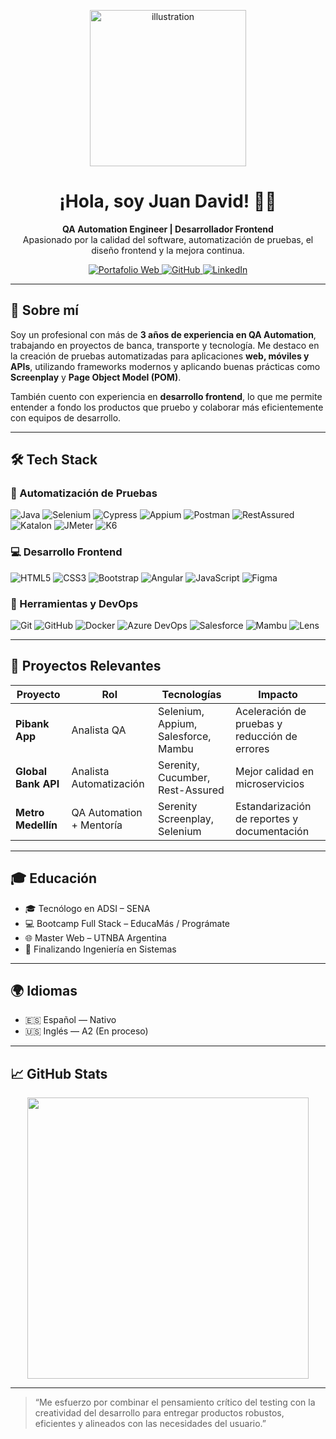 <!-- Encabezado visual con portafolio, GitHub y LinkedIn -->

<p align="center">
  <img src="https://raw.githubusercontent.com/MicaelliMedeiros/micaellimedeiros/master/image/computer-illustration.png" width="250" alt="illustration" />
</p>

<h1 align="center">¡Hola, soy Juan David! 👨‍💻</h1>

<p align="center">
  <strong>QA Automation Engineer | Desarrollador Frontend</strong><br>
  Apasionado por la calidad del software, automatización de pruebas, el diseño frontend y la mejora continua.
</p>

<p align="center">
  <a href="https://portafolio-web-one.vercel.app/">
    <img src="https://img.shields.io/badge/Portafolio-%23FF0080?style=for-the-badge&logo=vercel&logoColor=white" alt="Portafolio Web" />
  </a>
  <a href="https://github.com/JDQN">
    <img src="https://img.shields.io/badge/GitHub-%23181717?style=for-the-badge&logo=github&logoColor=white" alt="GitHub" />
  </a>
  <a href="https://www.linkedin.com/in/viamonte2319/">
    <img src="https://img.shields.io/badge/LinkedIn-%230077B5?style=for-the-badge&logo=linkedin&logoColor=white" alt="LinkedIn" />
  </a>
</p>

---

## 🚀 Sobre mí

Soy un profesional con más de **3 años de experiencia en QA Automation**, trabajando en proyectos de banca, transporte y tecnología. Me destaco en la creación de pruebas automatizadas para aplicaciones **web, móviles y APIs**, utilizando frameworks modernos y aplicando buenas prácticas como **Screenplay** y **Page Object Model (POM)**.

También cuento con experiencia en **desarrollo frontend**, lo que me permite entender a fondo los productos que pruebo y colaborar más eficientemente con equipos de desarrollo.

---

## 🛠 Tech Stack

### 🔧 Automatización de Pruebas

![Java](https://img.shields.io/badge/Java-007396?style=for-the-badge&logo=openjdk&logoColor=white)
![Selenium](https://img.shields.io/badge/Selenium-43B02A?style=for-the-badge&logo=selenium&logoColor=white)
![Cypress](https://img.shields.io/badge/Cypress-17202C?style=for-the-badge&logo=cypress&logoColor=white)
![Appium](https://img.shields.io/badge/Appium-00C7B7?style=for-the-badge&logo=appium&logoColor=white)
![Postman](https://img.shields.io/badge/Postman-FF6C37?style=for-the-badge&logo=postman&logoColor=white)
![RestAssured](https://img.shields.io/badge/RestAssured-16A085?style=for-the-badge)
![Katalon](https://img.shields.io/badge/Katalon-32C766?style=for-the-badge)
![JMeter](https://img.shields.io/badge/JMeter-D22128?style=for-the-badge)
![K6](https://img.shields.io/badge/K6-7E3794?style=for-the-badge)

### 💻 Desarrollo Frontend

![HTML5](https://img.shields.io/badge/HTML5-E34F26?style=for-the-badge&logo=html5&logoColor=white)
![CSS3](https://img.shields.io/badge/CSS3-1572B6?style=for-the-badge&logo=css3&logoColor=white)
![Bootstrap](https://img.shields.io/badge/Bootstrap-563D7C?style=for-the-badge&logo=bootstrap&logoColor=white)
![Angular](https://img.shields.io/badge/Angular-DD0031?style=for-the-badge&logo=angular&logoColor=white)
![JavaScript](https://img.shields.io/badge/JavaScript-F7DF1E?style=for-the-badge&logo=javascript&logoColor=black)
![Figma](https://img.shields.io/badge/Figma-F24E1E?style=for-the-badge&logo=figma&logoColor=white)

### 🧰 Herramientas y DevOps

![Git](https://img.shields.io/badge/Git-F05032?style=for-the-badge&logo=git&logoColor=white)
![GitHub](https://img.shields.io/badge/GitHub-181717?style=for-the-badge&logo=github&logoColor=white)
![Docker](https://img.shields.io/badge/Docker-2496ED?style=for-the-badge&logo=docker&logoColor=white)
![Azure DevOps](https://img.shields.io/badge/Azure_DevOps-0078D7?style=for-the-badge&logo=azuredevops&logoColor=white)
![Salesforce](https://img.shields.io/badge/Salesforce-00A1E0?style=for-the-badge&logo=salesforce&logoColor=white)
![Mambu](https://img.shields.io/badge/Mambu-00C4B3?style=for-the-badge)
![Lens](https://img.shields.io/badge/Lens-FFFFFF?style=for-the-badge&logo=kubernetes&logoColor=blue)

---

## 📂 Proyectos Relevantes

| Proyecto             | Rol                      | Tecnologías                                    | Impacto |
|----------------------|--------------------------|------------------------------------------------|---------|
| **Pibank App**       | Analista QA              | Selenium, Appium, Salesforce, Mambu            | Aceleración de pruebas y reducción de errores |
| **Global Bank API**  | Analista Automatización  | Serenity, Cucumber, Rest-Assured               | Mejor calidad en microservicios |
| **Metro Medellín**   | QA Automation + Mentoría | Serenity Screenplay, Selenium                  | Estandarización de reportes y documentación |

---

## 🎓 Educación

- 🎓 Tecnólogo en ADSI – SENA  
- 💻 Bootcamp Full Stack – EducaMás / Prográmate  
- 🌐 Master Web – UTNBA Argentina  
- 📘 Finalizando Ingeniería en Sistemas

---

## 🌍 Idiomas

- 🇪🇸 Español — Nativo  
- 🇺🇸 Inglés — A2 (En proceso)

---

## 📈 GitHub Stats

<p align="center">
  <img src="https://github-readme-stats.vercel.app/api?username=JDQN&show_icons=true&theme=dark&hide_border=true" width="450" />
</p>

---

> “Me esfuerzo por combinar el pensamiento crítico del testing con la creatividad del desarrollo para entregar productos robustos, eficientes y alineados con las necesidades del usuario.”
>
> 
>
> 

